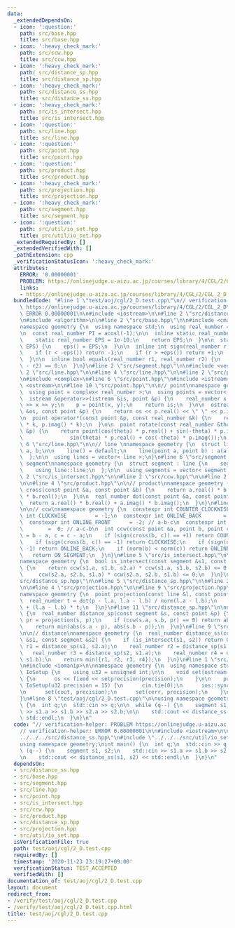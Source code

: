 ```yaml
---
data:
  _extendedDependsOn:
  - icon: ':question:'
    path: src/base.hpp
    title: src/base.hpp
  - icon: ':heavy_check_mark:'
    path: src/ccw.hpp
    title: src/ccw.hpp
  - icon: ':heavy_check_mark:'
    path: src/distance_sp.hpp
    title: src/distance_sp.hpp
  - icon: ':heavy_check_mark:'
    path: src/distance_ss.hpp
    title: src/distance_ss.hpp
  - icon: ':heavy_check_mark:'
    path: src/is_intersect.hpp
    title: src/is_intersect.hpp
  - icon: ':question:'
    path: src/line.hpp
    title: src/line.hpp
  - icon: ':question:'
    path: src/point.hpp
    title: src/point.hpp
  - icon: ':question:'
    path: src/product.hpp
    title: src/product.hpp
  - icon: ':heavy_check_mark:'
    path: src/projection.hpp
    title: src/projection.hpp
  - icon: ':heavy_check_mark:'
    path: src/segment.hpp
    title: src/segment.hpp
  - icon: ':question:'
    path: src/util/io_set.hpp
    title: src/util/io_set.hpp
  _extendedRequiredBy: []
  _extendedVerifiedWith: []
  _pathExtension: cpp
  _verificationStatusIcon: ':heavy_check_mark:'
  attributes:
    ERROR: '0.00000001'
    PROBLEM: https://onlinejudge.u-aizu.ac.jp/courses/library/4/CGL/2/CGL_2_D
    links:
    - https://onlinejudge.u-aizu.ac.jp/courses/library/4/CGL/2/CGL_2_D
  bundledCode: "#line 1 \"test/aoj/cgl/2_D.test.cpp\"\n// verification-helper: PROBLEM\
    \ https://onlinejudge.u-aizu.ac.jp/courses/library/4/CGL/2/CGL_2_D\n// verification-helper:\
    \ ERROR 0.00000001\n\n#include <iostream>\n\n#line 2 \"src/distance_ss.hpp\"\n\
    \n#include <algorithm>\n\n#line 2 \"src/base.hpp\"\n\n#include <cmath>\n\n// base\n\
    namespace geometry {\n  using namespace std;\n  using real_number = long double;\n\
    \n  const real_number PI = acosl(-1);\n\n  inline static real_number &eps() {\n\
    \    static real_number EPS = 1e-10;\n    return EPS;\n  }\n\n  static void set_eps(real_number\
    \ EPS) {\n    eps() = EPS;\n  }\n\n  inline int sign(real_number r) {\n    set_eps(1e-10);\n\
    \    if (r < -eps()) return -1;\n    if (r > +eps()) return +1;\n    return 0;\n\
    \  }\n\n  inline bool equals(real_number r1, real_number r2) {\n    return sign(r1\
    \ - r2) == 0;\n  }\n}\n#line 2 \"src/segment.hpp\"\n\n#include <vector>\n\n#line\
    \ 2 \"src/line.hpp\"\n\n#line 4 \"src/line.hpp\"\n\n#line 2 \"src/point.hpp\"\n\
    \n#include <complex>\n#line 6 \"src/point.hpp\"\n#include <istream>\n#include\
    \ <ostream>\n\n#line 10 \"src/point.hpp\"\n\n// point\nnamespace geometry {\n\
    \  using point = complex< real_number >;\n  using points = vector< point >;\n\n\
    \  istream &operator>>(istream &is, point &p) {\n    real_number x, y;\n    is\
    \ >> x >> y;\n    p = point(x, y);\n    return is;\n  }\n\n  ostream &operator<<(ostream\
    \ &os, const point &p) {\n    return os << p.real() << \" \" << p.imag();\n  }\n\
    \n  point operator*(const point &p, const real_number &k) {\n    return point(p.real()\
    \ * k, p.imag() * k);\n  }\n\n  point rotate(const real_number &theta, const point\
    \ &p) {\n    return point(cos(theta) * p.real() + sin(-theta) * p.imag(),\n  \
    \               sin(theta) * p.real() + cos(-theta) * p.imag());\n  }\n}\n#line\
    \ 6 \"src/line.hpp\"\n\n// line \nnamespace geometry {\n  struct line {\n    point\
    \ a, b;\n\n    line() = default;\n    line(point a, point b) : a(a), b(b) {}\n\
    \  };\n\n  using lines = vector< line >;\n}\n#line 6 \"src/segment.hpp\"\n\n//\
    \ segment\nnamespace geometry {\n  struct segment : line {\n    segment() = default;\n\
    \    using line::line;\n  };\n\n  using segments = vector< segment >;\n}\n#line\
    \ 2 \"src/is_intersect.hpp\"\n\n#line 2 \"src/ccw.hpp\"\n\n#line 2 \"src/product.hpp\"\
    \n\n#line 4 \"src/product.hpp\"\n\n// product\nnamespace geometry {\n  real_number\
    \ cross(const point &a, const point &b) {\n    return a.real() * b.imag() - a.imag()\
    \ * b.real();\n  }\n\n  real_number dot(const point &a, const point &b) {\n  \
    \  return a.real() * b.real() + a.imag() * b.imag();\n  }\n}\n#line 4 \"src/ccw.hpp\"\
    \n\n// ccw\nnamespace geometry {\n  constexpr int COUNTER_CLOCKWISE = +1;\n  constexpr\
    \ int CLOCKWISE         = -1;\n  constexpr int ONLINE_BACK       = +2; // c-a-b\n\
    \  constexpr int ONLINE_FRONT      = -2; // a-b-c\n  constexpr int ON_SEGMENT\
    \        =  0; // a-c-b\n  int ccw(const point &a, point b, point c) {\n    b\
    \ = b - a, c = c - a;\n    if (sign(cross(b, c)) == +1) return COUNTER_CLOCKWISE;\n\
    \    if (sign(cross(b, c)) == -1) return CLOCKWISE;\n    if (sign(dot(b, c)) ==\
    \ -1) return ONLINE_BACK;\n    if (norm(b) < norm(c)) return ONLINE_FRONT;\n \
    \   return ON_SEGMENT;\n  }\n}\n#line 5 \"src/is_intersect.hpp\"\n\n// intersect\n\
    namespace geometry {\n  bool is_intersect(const segment &s1, const segment &s2)\
    \ {\n    return ccw(s1.a, s1.b, s2.a) * ccw(s1.a, s1.b, s2.b) <= 0 &&\n      \
    \     ccw(s2.a, s2.b, s1.a) * ccw(s2.a, s2.b, s1.b) <= 0;\n  }\n}\n#line 2 \"\
    src/distance_sp.hpp\"\n\n#line 5 \"src/distance_sp.hpp\"\n\n#line 2 \"src/projection.hpp\"\
    \n\n#line 4 \"src/projection.hpp\"\n\n#line 9 \"src/projection.hpp\"\n\n// projection\n\
    namespace geometry {\n  point projection(const line &l, const point &p) {\n  \
    \  real_number t = dot(p - l.a, l.a - l.b) / norm(l.a - l.b);\n    return l.a\
    \ + (l.a - l.b) * t;\n  }\n}\n#line 11 \"src/distance_sp.hpp\"\n\nnamespace geometry\
    \ {\n  real_number distance_sp(const segment &s, const point &p) {\n    point\
    \ pr = projection(s, p);\n    if (ccw(s.a, s.b, pr) == 0) return abs(pr - p);\n\
    \    return min(abs(s.a - p), abs(s.b - p));\n  }\n}\n#line 9 \"src/distance_ss.hpp\"\
    \n\n// distance\nnamespace geometry {\n  real_number distance_ss(const segment\
    \ &s1, const segment &s2) {\n    if (is_intersect(s1, s2)) return 0;\n    real_number\
    \ r1 = distance_sp(s1, s2.a);\n    real_number r2 = distance_sp(s1, s2.b);\n \
    \   real_number r3 = distance_sp(s2, s1.a);\n    real_number r4 = distance_sp(s2,\
    \ s1.b);\n    return min({r1, r2, r3, r4});\n  }\n}\n#line 1 \"src/util/io_set.hpp\"\
    \n#include <iomanip>\n\nnamespace geometry {\n  using namespace std;\n  class\
    \ IoSetup {\n    using u32 = unsigned int;\n\n    void set(ostream &os, u32 precision)\
    \ {\n      os << fixed << setprecision(precision);\n    }\n\n    public:\n   \
    \ IoSetup(u32 precision = 15) {\n      cin.tie(0);\n      ios::sync_with_stdio(0);\n\
    \n      set(cout, precision);\n      set(cerr, precision);\n    }\n  } iosetup;\n\
    }\n#line 8 \"test/aoj/cgl/2_D.test.cpp\"\n\nusing namespace geometry;\nint main()\
    \ {\n  int q;\n  std::cin >> q;\n\n  while (q--) {\n    segment s1, s2;\n    std::cin\
    \ >> s1.a >> s1.b >> s2.a >> s2.b;\n\n    std::cout << distance_ss(s1, s2) <<\
    \ std::endl;\n  }\n}\n"
  code: "// verification-helper: PROBLEM https://onlinejudge.u-aizu.ac.jp/courses/library/4/CGL/2/CGL_2_D\n\
    // verification-helper: ERROR 0.00000001\n\n#include <iostream>\n\n#include \"\
    ../../../src/distance_ss.hpp\"\n#include \"../../../src/util/io_set.hpp\"\n\n\
    using namespace geometry;\nint main() {\n  int q;\n  std::cin >> q;\n\n  while\
    \ (q--) {\n    segment s1, s2;\n    std::cin >> s1.a >> s1.b >> s2.a >> s2.b;\n\
    \n    std::cout << distance_ss(s1, s2) << std::endl;\n  }\n}\n"
  dependsOn:
  - src/distance_ss.hpp
  - src/base.hpp
  - src/segment.hpp
  - src/line.hpp
  - src/point.hpp
  - src/is_intersect.hpp
  - src/ccw.hpp
  - src/product.hpp
  - src/distance_sp.hpp
  - src/projection.hpp
  - src/util/io_set.hpp
  isVerificationFile: true
  path: test/aoj/cgl/2_D.test.cpp
  requiredBy: []
  timestamp: '2020-11-23 23:19:27+09:00'
  verificationStatus: TEST_ACCEPTED
  verifiedWith: []
documentation_of: test/aoj/cgl/2_D.test.cpp
layout: document
redirect_from:
- /verify/test/aoj/cgl/2_D.test.cpp
- /verify/test/aoj/cgl/2_D.test.cpp.html
title: test/aoj/cgl/2_D.test.cpp
---
```

